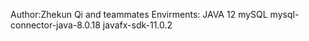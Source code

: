 Author:Zhekun Qi and teammates
Envirments: 
JAVA 12
mySQL
mysql-connector-java-8.0.18
javafx-sdk-11.0.2